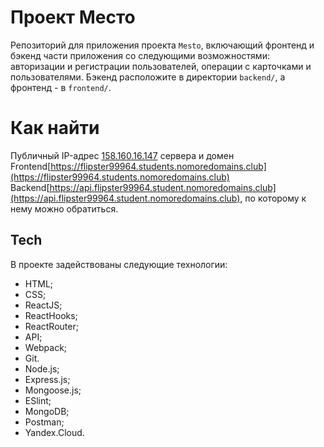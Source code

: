 # Проект Место
Репозиторий для приложения проекта `Mesto`, включающий фронтенд и бэкенд части приложения со следующими возможностями: авторизации и регистрации пользователей, операции с карточками и пользователями. Бэкенд расположите в директории `backend/`, а фронтенд - в `frontend/`. 
  
# Как найти
Публичный IP-адрес [158.160.16.147](158.160.16.147) сервера и домен Frontend[https://flipster99964.students.nomoredomains.club](https://flipster99964.students.nomoredomains.club) Backend[https://api.flipster99964.student.nomoredomains.club](https://api.flipster99964.student.nomoredomains.club), по которому к нему можно обратиться.  

## Tech

В проекте задействованы следующие технологии:

- HTML;
- CSS;
- ReactJS;
- ReactHooks;
- ReactRouter;
- API;
- Webpack;
- Git.
- Node.js;
- Express.js;
- Mongoose.js;
- ESlint;
- MongoDB;
- Postman;
- Yandex.Cloud.

